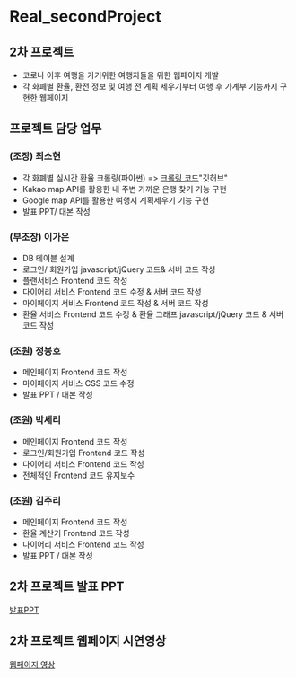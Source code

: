 # Real_secondProject
## 2차 프로젝트 
  - 코로나 이후 여행을 가기위한 여행자들을 위한 웹페이지 개발
  - 각 화폐별 환율, 환전 정보 및 여행 전 계획 세우기부터 여행 후 가계부 기능까지 구현한 웹페이지

## 프로젝트 담당 업무 

### (조장) 최소현
  - 각 화폐별 실시간 환율 크롤링(파이썬) => [크롤링 코드](https://github.com/ganjjiang/Extrate-crawling-python-code.git)"깃허브"
  - Kakao map API를 활용한 내 주변 가까운 은행 찾기 기능 구현
  - Google map API를 활용한 여행지 계획세우기 기능 구현
  - 발표 PPT/ 대본 작성
               
### (부조장) 이가은 
  - DB 테이블 설계
  - 로그인/ 회원가입 javascript/jQuery 코드& 서버 코드 작성 
  - 플랜서비스 Frontend 코드 작성
  - 다이어리 서비스 Frontend 코드 수정 & 서버 코드 작성 
  - 마이페이지 서비스 Frontend 코드 작성 & 서버 코드 작성 
  - 환율 서비스 Frontend 코드 수정 & 환율 그래프 javascript/jQuery 코드 & 서버 코드 작성 
                   
### (조원) 정봉호 
  - 메인페이지 Frontend 코드 작성 
  - 마이페이지 서비스 CSS 코드 수정
  - 발표 PPT / 대본 작성 

### (조원) 박세리 
  - 메인페이지 Frontend 코드 작성
  - 로그인/회원가입 Frontend 코드 작성
  - 다이어리 서비스 Frontend 코드 작성
  - 전체적인 Frontend 코드 유지보수 

### (조원) 김주리
  - 메인페이지 Frontend 코드 작성
  - 환율 계산기 Frontend 코드 작성
  - 다이어리 서비스 Frontend 코드 작성
  - 발표 PPT / 대본 작성 




## 2차 프로젝트 발표 PPT 

  [발표PPT](https://drive.google.com/file/d/19D08iQ_G_mM0ECwOxVJNLxCpd8Z6K6tB/view?usp=drive_link)


## 2차 프로젝트 웹페이지 시연영상 

  [웹페이지 영상](https://drive.google.com/file/d/18eVv7g8OVvIq-vw4m5mf2Tp_SvELfEzs/view?usp=drive_link)

  
